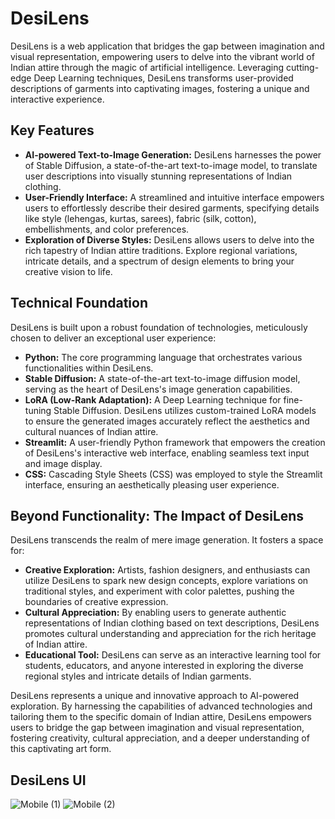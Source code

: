 # DesiLens
DesiLens is a web application that bridges the gap between imagination and visual representation, empowering users to delve into the vibrant world of Indian attire through the magic of artificial intelligence. Leveraging cutting-edge Deep Learning techniques, DesiLens transforms user-provided descriptions of garments into captivating images, fostering a unique and interactive experience.

## Key Features

- **AI-powered Text-to-Image Generation:** DesiLens harnesses the power of Stable Diffusion, a state-of-the-art text-to-image model, to translate user descriptions into visually stunning representations of Indian clothing.
- **User-Friendly Interface:** A streamlined and intuitive interface empowers users to effortlessly describe their desired garments, specifying details like style (lehengas, kurtas, sarees), fabric (silk, cotton), embellishments, and color preferences.
- **Exploration of Diverse Styles:** DesiLens allows users to delve into the rich tapestry of Indian attire traditions. Explore regional variations, intricate details, and a spectrum of design elements to bring your creative vision to life.

## Technical Foundation

DesiLens is built upon a robust foundation of technologies, meticulously chosen to deliver an exceptional user experience:

- **Python:** The core programming language that orchestrates various functionalities within DesiLens.
- **Stable Diffusion:** A state-of-the-art text-to-image diffusion model, serving as the heart of DesiLens's image generation capabilities.
- **LoRA (Low-Rank Adaptation):** A Deep Learning technique for fine-tuning Stable Diffusion. DesiLens utilizes custom-trained LoRA models to ensure the generated images accurately reflect the aesthetics and cultural nuances of Indian attire.
- **Streamlit:** A user-friendly Python framework that empowers the creation of DesiLens's interactive web interface, enabling seamless text input and image display.
- **CSS:** Cascading Style Sheets (CSS) was employed to style the Streamlit interface, ensuring an aesthetically pleasing user experience.

## Beyond Functionality: The Impact of DesiLens

DesiLens transcends the realm of mere image generation. It fosters a space for:

- **Creative Exploration:** Artists, fashion designers, and enthusiasts can utilize DesiLens to spark new design concepts, explore variations on traditional styles, and experiment with color palettes, pushing the boundaries of creative expression.
- **Cultural Appreciation:** By enabling users to generate authentic representations of Indian clothing based on text descriptions, DesiLens promotes cultural understanding and appreciation for the rich heritage of Indian attire.
- **Educational Tool:** DesiLens can serve as an interactive learning tool for students, educators, and anyone interested in exploring the diverse regional styles and intricate details of Indian garments.

DesiLens represents a unique and innovative approach to AI-powered exploration. By harnessing the capabilities of advanced technologies and tailoring them to the specific domain of Indian attire, DesiLens empowers users to bridge the gap between imagination and visual representation, fostering creativity, cultural appreciation, and a deeper understanding of this captivating art form.

## DesiLens UI
![Mobile (1)](https://github.com/Jainegi01/DesiLens/assets/68351720/13f39dc0-afcb-47df-acb3-9c8040cc40dd)
![Mobile (2)](https://github.com/Jainegi01/DesiLens/assets/68351720/1a8be841-72d3-4e99-b598-4b5b8bc60eb3)
